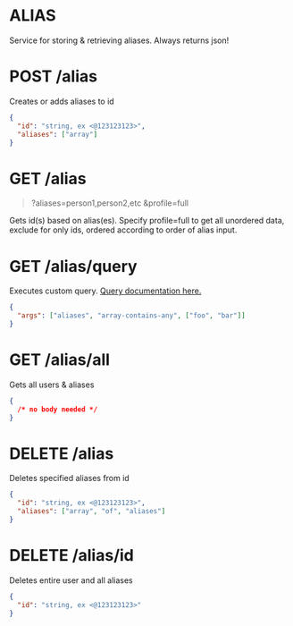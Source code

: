 # ALIAS

Service for storing & retrieving aliases. Always returns json!

# POST /alias

Creates or adds aliases to id

```json
{
  "id": "string, ex <@123123123>",
  "aliases": ["array"]
}
```

# GET /alias

> ?aliases=person1,person2,etc
> &profile=full

Gets id(s) based on alias(es). Specify profile=full to get all unordered data, exclude for only ids, ordered according to order of alias input.

# GET /alias/query

Executes custom query. [Query documentation here.](https://firebase.google.com/docs/firestore/query-data/queries)

```json
{
  "args": ["aliases", "array-contains-any", ["foo", "bar"]]
}
```

# GET /alias/all

Gets all users & aliases

```json
{
  /* no body needed */
}
```

# DELETE /alias

Deletes specified aliases from id

```json
{
  "id": "string, ex <@123123123>",
  "aliases": ["array", "of", "aliases"]
}
```

# DELETE /alias/id

Deletes entire user and all aliases

```json
{
  "id": "string, ex <@123123123>"
}
```
